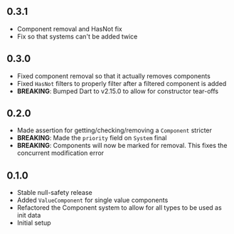 ## 0.3.1
- Component removal and HasNot fix
- Fix so that systems can't be added twice

## 0.3.0
- Fixed component removal so that it actually removes components
- Fixed `HasNot` filters to properly filter after a filtered component is added
- **BREAKING**: Bumped Dart to v2.15.0 to allow for constructor tear-offs

## 0.2.0
- Made assertion for getting/checking/removing a `Component` stricter
- **BREAKING**: Made the `priority` field on `System` final
- **BREAKING**: Components will now be marked for removal. This fixes the concurrent modification error

## 0.1.0
- Stable null-safety release
- Added `ValueComponent` for single value components
- Refactored the Component system to allow for all types to be used as init data
- Initial setup
